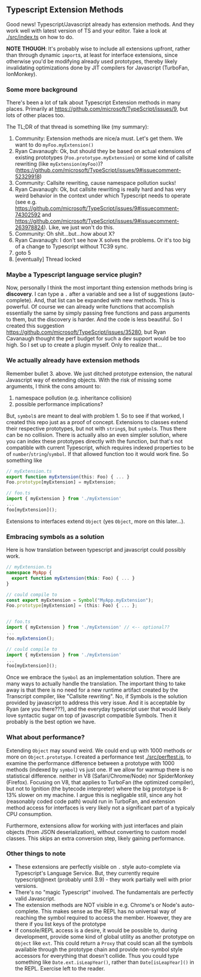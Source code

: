 ## Typescript Extension Methods

Good news! Typescript/Javascript already has extension methods. And they work well with latest version of TS and your editor. Take a look at [./src/index.ts](./src/index.ts) on how to do.

**NOTE THOUGH**: It's probably wise to include all extensions upfront, rather than through dynamic `import`s, at least for interface extensions, since otherwise you'd be modifying already used prototypes, thereby likely invalidating optimizations done by JIT compilers for Javascript (TurboFan, IonMonkey).

### Some more background

There's been a lot of talk about Typescript Extension methods in many places. Primarily at https://github.com/microsoft/TypeScript/issues/9, but lots of other places too.

The TL;DR of that thread is something like (my summary):

1. Community: Extension methods are nice/a must. Let's get them. We want to do `myFoo.myExtension()`
1. Ryan Cavanaugh: Ok, but should they be based on actual extensions of existing prototypes (`Foo.prototype.myExtension`) or some kind of callsite rewriting (like `myExtension(myFoo)`)? (https://github.com/microsoft/TypeScript/issues/9#issuecomment-52329918)
1. Community: Callsite rewriting, cause namespace pollution sucks!
1. Ryan Cavanaugh: Ok, but callsite rewriting is really hard and has very weird behavior in the context under which Typescript needs to operate (see e.g. https://github.com/microsoft/TypeScript/issues/9#issuecomment-74302592 and https://github.com/microsoft/TypeScript/issues/9#issuecomment-263978824). Like, we just won't do this.
1. Community: Oh shit...but...how about X? 
1. Ryan Cavanaugh: I don't see how X solves the problems. Or it's too big of a change to Typescript without TC39 sync. 
1. goto 5
1. [eventually] Thread locked


### Maybe a Typescript language service plugin?

Now, personally I think the most important thing extension methods bring is **discovery**. I can type a `.` after a variable and see a list of suggestions (auto-complete). And, that list can be expanded with new methods. This is powerful. Of course we can already write functions that accomplish essentially the same by simply passing free functions and pass arguments to them, but the discovery is harder. And the code is less beautiful. So I created this suggestion https://github.com/microsoft/TypeScript/issues/35280, but Ryan Cavanaugh thought the perf budget for such a dev support would be too high. So I set up to create a plugin myself. Only to realize that...

### We actually already have extension methods

Remember bullet 3. above. We just ditched prototype extension, the natural Javascript way of extending objects. With the risk of missing some arguments, I think the cons amount to:

  1. namespace pollution (e.g. inheritance collision)
  1. possible performance implications?

But, `symbol`s are meant to deal with problem 1. So to see if that worked, I created this repo just as a proof of concept. Extensions to classes extend their respective prototypes, but not with `string`s, but `symbol`s. Thus there can be no collision. There is actually also an even simpler solution, where you can index these prototypes directly with the function, but that's not compatible with current Typescript, which requires indexed properties to be of `number`/`string`/`symbol`. If that allowed function too it would work fine. So something like

```ts
// myExtension.ts
export function myExtension(this: Foo) { ... }
Foo.prototype[myExtension] = myExtension;

// foo.ts
import { myExtension } from './myExtension'
...
foo[myExtension]();
```

Extensions to interfaces extend `Object` (yes `Object`, more on this later...).

### Embracing symbols as a solution

Here is how translation between typescript and javascript could possibly work.

```ts
// myExtension.ts
namespace MyApp {
  export function myExtension(this: Foo) { ... }
}

// could compile to 
const export myExtension = Symbol("MyApp.myExtension");
Foo.prototype[myExtension] = (this: Foo) { ... };


// foo.ts
import { myExtension } from './myExtension' // <-- optional??
...
foo.myExtension();

// could compile to
import { myExtension } from './myExtension'
...
foo[myExtension]();
```

Once we embrace the `Symbol` as an implementation solution. There are many ways to actually handle the translation. The important thing to take away is that there is no need for a new runtime artifact created by the Transcript compiler, like "Callsite rewriting". No, if Symbols is the solution provided by javascript to address this very issue. And it is acceptable by Ryan (are you there???), and the everyday typescript user that would likely love syntactic sugar on top of javascript compatible Symbols. Then it probably is the best option we have.

### What about performance?

  Extending `Object` may sound weird. We could end up with 1000 methods or more on `Object.prototype`. I created a performance test [./src/perftest.js](./src/perftest.js), to examine the performance difference between a prototype with 1000 methods (indexed by `symbol`) vs just one. If we allow for warmup there is no statistical difference. neither in V8 (Safari/Chrome/Node) nor SpiderMonkey (Firefox). Focusing on V8, that applies to TurboFan (the optimized compiler), but not to Ignition (the bytecode interpreter) where the big prototype is 8-13% slower on my machine. I argue this is negligable still, since any hot (reasonably coded code path) would run in TurboFan, and extension method access for interfaces is very likely not a significant part of a typicaly CPU consumption. 
  
  Furthermore, extensions allow for working with just interfaces and plain objects (from JSON deserialization), without converting to custom model classes. This skips an extra conversion step, likely gaining performance.

### Other things to note

- These extensions are perfectly visible on `.` style auto-complete via Typescript's Language Service. But, they currently require typescript@next (probably until 3.9) - they work partially well with prior versions.
- There's no "magic Typescript" involved. The fundamentals are perfectly valid Javascript.
- The extension methods are NOT visible in e.g. Chrome's or Node's auto-complete. This makes sense as the REPL has no universal way of reaching the symbol required to access the member. However, they are there if you list keys of the prototype
- If console/REPL access is a desire, it would be possible to, during development, provide some kind of global utility as another prototype on `Object` like `ext`. This could return a `Proxy` that could scan all the symbols available through the prototype chain and provide non-symbol style accessors for everything that doesn't collide. Thus you could type something like `Date.ext.isLeapYear()`, rather than `Date[isLeapYear]()` in the REPL. Exercise left to the reader. 
